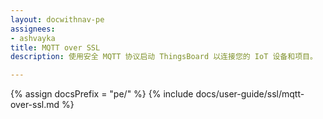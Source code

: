 ```yaml
---
layout: docwithnav-pe
assignees:
- ashvayka
title: MQTT over SSL
description: 使用安全 MQTT 协议启动 ThingsBoard 以连接您的 IoT 设备和项目。

---
```


{% assign docsPrefix = "pe/" %}
{% include docs/user-guide/ssl/mqtt-over-ssl.md %}